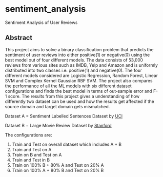 # sentiment_analysis
Sentiment Analysis of User Reviews

## Abstract 

This project aims to solve a binary classification problem that predicts the sentiment of user reviews into either positive(1) or negative(0) using the best model out of four different models. The data consists of
53,000 reviews from various sites such as IMDB, Yelp and Amazon and is uniformly distributed into two classes i.e. positive(1) and negative(0). The four different models considered are Logistic Regression, Random Forest, Linear SVM and Complex Kernel Gaussian RBF SVM. The project also compares the performance of all the ML models with six different dataset configurations and finds the best model in terms of out-sample error and F-1 score. The results from this project gives a understanding of how differently two dataset can be used and how the results get affected if the source domain and target domain gets mismatched. 

Dataset A = Sentiment Labelled Sentences Dataset by [UCI](https://archive.ics.uci.edu/ml/datasets/Sentiment+Labelled+Sentences)

Dataset B = Large Movie Review Dataset by [Stanford](https://ai.stanford.edu/~amaas/data/sentiment/)

The configurations are: 
1. Train and Test on overall dataset which includes A + B
2. Train and Test on A
3. Train on B and Test on A
4. Train and Test in B
5. Train on 100% B + 80% A and Test on 20% A
6. Train on 100% A + 80% B and Test on 20% B 
